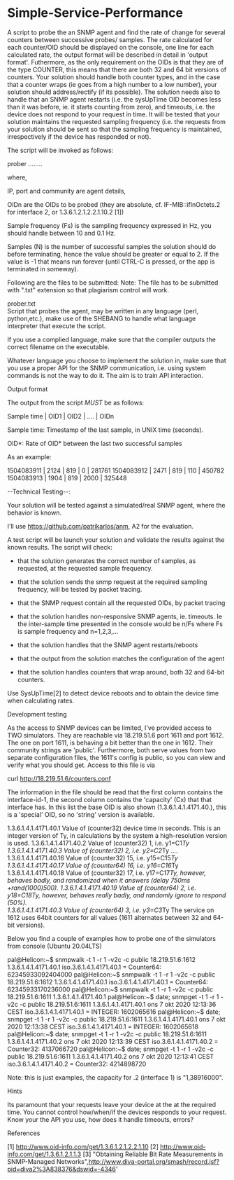# Simple-Service-Performance

A script to probe the an SNMP agent and find the rate of change for several counters between successive probes/ samples. The rate calculated for each counter/OID should be displayed on the console, one line for each calculated rate, the output format will be described in detail in 'output format'. Futhermore, as the only requirement on the OIDs is that they are of the type COUNTER, this means that there are both 32 and 64 bit versions of counters. Your solution should handle both counter types, and in the case that a counter wraps (ie goes from a high number to a low number), your solution should address/rectify (if its possible). The solution needs also to handle that an SNMP agent restarts (i.e. the sysUpTime OID becomes less than it was before, ie. it starts counting from zero), and timeouts, i.e. the device does not respond to your request in time. It will be tested that your solution maintains the requested sampling frequency (i.e. the requests from your solution should be sent so that the sampling frequency is maintained, irrespectively if the device has responded or not). 

The script will be invoked as follows:

prober <Agent IP:port:community> <sample frequency> <samples> <OID1> <OID2> …….. <OIDn>

where,

IP, port and community are agent details,

OIDn are the OIDs to be probed (they are absolute, cf. IF-MIB::ifInOctets.2 for interface 2, or 1.3.6.1.2.1.2.2.1.10.2 [1]) 

Sample frequency  (Fs) is the sampling frequency expressed in Hz, you should handle between 10 and 0.1 Hz. 

Samples (N) is the number of successful samples the solution should do before terminating, hence the value should be greater or equal to 2. If the value is -1 that means run forever (until CTRL-C is pressed, or the app is terminated in someway). 

 

Following are the files to be submitted:  Note: The file has to be submitted with ".txt" extension so that plagiarism control will work.

prober.txt         	
Script that probes the agent, may be written in any language (perl, python,etc.), make use of the SHEBANG to handle what language interpreter that execute the script. 

If you use a complied language, make sure that the compiler outputs the correct filename on the executable. 

 

Whatever language you choose to implement the solution in, make sure that you use a proper API for the SNMP communication, i.e. using system commands is not the way to do it. The aim is to train API interaction. 

Output format

The output from the script _MUST_ be as follows:

Sample time | OID1 | OID2 | .... | OIDn

 

Sample time: Timestamp of the last sample, in UNIX time (seconds). 

OID*: Rate of OID* between the last two successful samples

 

As an example:

1504083911  | 2124 | 819 | 0 | 281761 
1504083912  | 2471 | 819 | 110 | 450782 
1504083913  | 1904 | 819 | 2000 | 325448 
 

--Technical Testing--: 

Your solution will be tested against a simulated/real SNMP agent, where the behavior is known.

 

I'll use https://github.com/patrikarlos/anm, A2 for the evaluation. 

 

A test script will be launch your solution and validate the results against the known results. The script will check:

- that the solution generates the correct number of samples, as requested, at the requested sample frequency. 

- that the solution sends the snmp request at the required sampling frequency, will be tested by packet tracing. 

- that the SNMP request contain all the requested OIDs, by packet tracing

- that the solution handles non-responsive SNMP agents, ie. timeouts. Ie the inter-sample time presented in the console would be n/Fs where Fs is sample frequency and n=1,2,3,... 

- that the solution handles that the SNMP agent restarts/reboots

- that the output from the solution matches the configuration of the agent

- that the solution handles counters that wrap around, both 32 and 64-bit counters. 

 

Use SysUpTime[2] to detect device reboots and to obtain the device time when calculating rates. 

Development testing

As the access to SNMP devices can be limited, I've provided access to TWO simulators. They are reachable via 18.219.51.6 port 1611 and port 1612. The one on port 1611, is behaving a bit better than the one in 1612. Their community strings are 'public'. Furthermore, both serve values from two separate configuration files, the 1611's config is public, so you can view and verify what you should get. Access to this file is via 

curl http://18.219.51.6/counters.conf

The information in the file should be read that the first column contains the interface-id-1, the second column contains the 'capacity' (Cx) that that interface has. In this list the base OID is also shown (1.3.6.1.4.1.4171.40.), this is a 'special' OID, so no 'string' version is available. 

1.3.6.1.4.1.4171.40.1 Value of (counter32) device time in seconds.  This is an integer version of Ty, in calculations by the system a high-resolution version is used. 
1.3.6.1.4.1.4171.40.2 Value of (counter32) 1, i.e. y1=C1*Ty 
1.3.6.1.4.1.4171.40.3 Value of (counter32) 2, i.e. y2=C2*Ty
....
1.3.6.1.4.1.4171.40.16 Value of (counter32) 15, i.e. y15=C15*Ty
1.3.6.1.4.1.4171.40.17 Value of (counter64) 16, i.e. y16=C16*Ty
1.3.6.1.4.1.4171.40.18 Value of (counter32) 17, i.e. y17=C17*Ty, however, behaves badly, and randomized when it answers (delay 750ms +rand(1000)*500). 
1.3.6.1.4.1.4171.40.19 Value of (counter64) 2, i.e. y18=C18*Ty, however, behaves really badly, and randomly ignore to respond (50%).  
1.3.6.1.4.1.4171.40.3 Value of (counter64) 3, i.e. y3=C3*Ty 
The service on 1612 uses 64bit counters for all values (1611 alternates between 32 and 64-bit versions). 

Below you find a couple of examples how to probe one of the simulators from console (Ubuntu 20.04LTS)

pal@Helicon:~$ snmpwalk -t 1 -r 1 -v2c -c public 18.219.51.6:1612 1.3.6.1.4.1.4171.40.1
iso.3.6.1.4.1.4171.40.1 = Counter64: 62345933092404000
pal@Helicon:~$ snmpwalk -t 1 -r 1 -v2c -c public 18.219.51.6:1612 1.3.6.1.4.1.4171.40.1
iso.3.6.1.4.1.4171.40.1 = Counter64: 62345933170236000
pal@Helicon:~$ snmpwalk -t 1 -r 1 -v2c -c public 18.219.51.6:1611 1.3.6.1.4.1.4171.40.1
pal@Helicon:~$ date; snmpget -t 1 -r 1 -v2c -c public 18.219.51.6:1611 1.3.6.1.4.1.4171.40.1
ons  7 okt 2020 12:13:36 CEST
iso.3.6.1.4.1.4171.40.1 = INTEGER: 1602065616
pal@Helicon:~$ date; snmpget -t 1 -r 1 -v2c -c public 18.219.51.6:1611 1.3.6.1.4.1.4171.40.1
ons  7 okt 2020 12:13:38 CEST
iso.3.6.1.4.1.4171.40.1 = INTEGER: 1602065618
pal@Helicon:~$ date; snmpget -t 1 -r 1 -v2c -c public 18.219.51.6:1611 1.3.6.1.4.1.4171.40.2
ons  7 okt 2020 12:13:39 CEST
iso.3.6.1.4.1.4171.40.2 = Counter32: 4137066720
pal@Helicon:~$ date; snmpget -t 1 -r 1 -v2c -c public 18.219.51.6:1611 1.3.6.1.4.1.4171.40.2
ons  7 okt 2020 12:13:41 CEST
iso.3.6.1.4.1.4171.40.2 = Counter32: 4214898720

Note: this is just examples, the capacity for .2 (interface 1) is "1,38916000". 

 

Hints

Its paramount that your requests leave your device at the at the required time.
You cannot control how/when/if the devices responds to your request. 
Know your the API you use, how does it handle timeouts, errors? 
 

References

[1] http://www.oid-info.com/get/1.3.6.1.2.1.2.2.1.10
[2] http://www.oid-info.com/get/1.3.6.1.2.1.1.3
[3] "Obtaining Reliable Bit Rate Measurements in SNMP-Managed Networks",http://www.diva-portal.org/smash/record.jsf?pid=diva2%3A838376&dswid=-4346'
